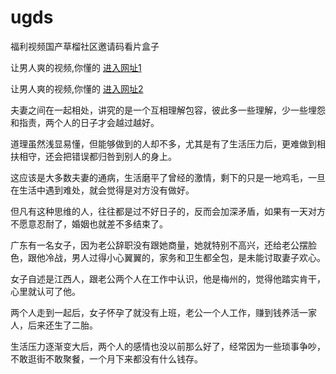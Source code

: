 # ugds
福利视频国产草榴社区邀请码看片盒子
                 
让男人爽的视频,你懂的  [进入网址1](https://jaakcc.com/?444)

让男人爽的视频,你懂的  [进入网址2](https://jaamcc.com/?444)


夫妻之间在一起相处，讲究的是一个互相理解包容，彼此多一些理解，少一些埋怨和指责，两个人的日子才会越过越好。

道理虽然浅显易懂，但能够做到的人却不多，尤其是有了生活压力后，更难做到相扶相守，还会把错误都归咎到别人的身上。

这应该是大多数夫妻的通病，生活磨平了曾经的激情，剩下的只是一地鸡毛，一旦在生活中遇到难处，就会觉得是对方没有做好。

但凡有这种思维的人，往往都是过不好日子的，反而会加深矛盾，如果有一天对方不愿意忍耐了，婚姻也就差不多结束了。


广东有一名女子，因为老公辞职没有跟她商量，她就特别不高兴，还给老公摆脸色，跟他冷战，男人过得小心翼翼的，家务和卫生都全包，是未能讨取妻子欢心。

女子自述是江西人，跟老公两个人在工作中认识，他是梅州的，觉得他踏实肯干，心里就认可了他。

两个人走到一起后，女子怀孕了就没有上班，老公一个人工作，赚到钱养活一家人，后来还生了二胎。

生活压力逐渐变大后，两个人的感情也没以前那么好了，经常因为一些琐事争吵，不敢逛街不敢聚餐，一个月下来都没有什么钱存。
